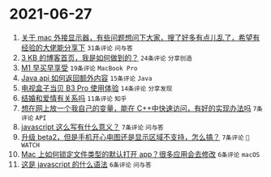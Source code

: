 # 2021-06-27

1. [关于 mac 外接显示器，有些问题想问下大家，搜了好多有点儿乱了，希望有经验的大佬能分享下](https://www.v2ex.com/t/786015) `31条评论` `问与答`
1. [3 KB 的博客首页，我是如何做到的？](https://www.v2ex.com/t/786028) `24条评论` `分享创造`
1. [M1 早买早享受](https://www.v2ex.com/t/786045) `19条评论` `MacBook Pro`
1. [Java api 如何返回额外内容](https://www.v2ex.com/t/786021) `15条评论` `Java`
1. [电视盒子当贝 B3 Pro 使用体验](https://www.v2ex.com/t/786036) `14条评论` `分享发现`
1. [结婚和爱情有关系吗](https://www.v2ex.com/t/786038) `11条评论` `知乎`
1. [想在网上放一个我自己的变量，能在 C++中快速访问，有好的实现办法吗](https://www.v2ex.com/t/786052) `7条评论` `API`
1. [javascript 这么写有什么意义？](https://www.v2ex.com/t/786051) `7条评论` `问与答`
1. [升级 beta2，但是手机开心电图还是显示区域不支持，怎么搞？](https://www.v2ex.com/t/786012) `7条评论` ` WATCH`
1. [Mac 上如何锁定文件类型的默认打开 app？很多应用会去修改](https://www.v2ex.com/t/786031) `6条评论` `macOS`
1. [这是 javascript 的什么语法](https://www.v2ex.com/t/786022) `6条评论` `问与答`
